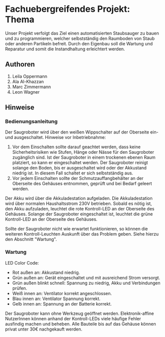 # Fachuebergreifendes Projekt: Thema

Unser Projekt verfolgt das Ziel einen automatisierten Staubsauger zu bauen und zu programmieren, welcher selbstständig den Raumboden von Staub oder anderen Partikeln befreit. Durch den Eigenbau soll die Wartung und Reparatur und somit die Instandhaltung erleichtert werden.

## Authoren

1. Leila Oppermann
2. Ala Al-Khazzan
3. Marc Zimmermann
4. Leon Wagner

## Hinweise

### Bedienungsanleitung

Der Saugroboter wird über den weißen Wippschalter auf der Oberseite ein- und ausgeschaltet.
Hinweise vor Inbetriebnahme:
1. Vor dem Einschalten sollte darauf geachtet werden, dass keine Sicherheitsrisiken wie Stufen, Hänge oder Nässe für den Saugroboter zugänglich sind. Ist der Saugroboter in einem trockenen ebenen Raum platziert, so kann er eingeschaltet werden. Der Saugroboter reinigt solange den Boden, bis er ausgeschaltet wird oder der Akkustand niedrig ist. In diesem Fall schaltet er sich selbstständig aus.
2. Vor jedem Einschalten sollte der Schmutzauffangbehälter an der Oberseite des Gehäuses entnommen, geprüft und bei Bedarf geleert werden.

Der Akku wird über die Akkuladestation aufgeladen. Die Akkuladestation wird über normalen Haushaltsstrom 230V betrieben. Sobald es nötig ist, den Akku aufzuladen, leuchtet die rote Kontroll-LED an der Oberseite des Gehäuses. Solange der Saugroboter eingeschaltet ist, leuchtet die grüne Kontroll-LED an der Oberseite des Gehäuses.

Sollte der Saugroboter nicht wie erwartet funktionieren, so können die weiteren Kontroll-Leuchten Auskunft über das Problem geben. Siehe hierzu den Abschnitt "Wartung".

### Wartung

LED Color Code:
- Rot außen an: Akkustand niedrig.
- Grün außen an: Gerät eingeschaltet und mit ausreichend Strom versorgt.
- Grün außen blinkt schnell: Spannung zu niedrig, Akku und Verbindungen prüfen.
- Weiß innen an: Ventilator korrekt angeschlossen.
- Blau innen an: Ventilator Spannung korrekt.
- Gelb innen an: Spannung an der Batterie korrekt.

Der Saugroboter kann ohne Werkzeug geöffnet werden. Elektronik-affine NutzerInnen können anhand der Kontroll-LEDs viele häufige Fehler ausfindig machen und beheben. Alle Bauteile bis auf das Gehäuse können privat unter 30€ nachgekauft werden.
